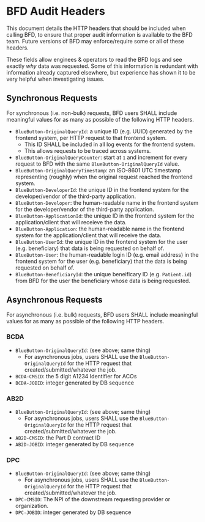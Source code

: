 # BFD Audit Headers

This document details the HTTP headers that should be included when calling BFD,
  to ensure that proper audit information is available to the BFD team.
Future versions of BFD may enforce/require some or all of these headers.

These fields allow enginees & operators to read the BFD logs
  and see exactly _why_ data was requested.
Some of this information is redundant with information already captured elsewhere,
  but experience has shown it to be very helpful when investigating issues.

## Synchronous Requests

For synchronous (i.e. non-bulk) requests, BFD users SHALL include meaningful values for as many as possible of the following HTTP headers.

* `BlueButton-OriginalQueryId`: a unique ID (e.g. UUID) generated by the frontend system, per HTTP request to that frontend system.
    * This ID SHALL be included in all log events for the frontend system.
    * This allows requests to be traced across systems.
* `BlueButton-OriginalQueryCounter`: start at `1` and increment for every request to BFD with the same `BlueButton-OriginalQueryId` value.
* `BlueButton-OriginalQueryTimestamp`: an ISO-8601 UTC timestamp representing (roughly) when the original request reached the frontend system.
* `BlueButton-DeveloperId`: the unique ID in the frontend system for the developer/vendor of the third-party application.
* `BlueButton-Developer`: the human-readable name in the frontend system for the developer/vendor of the third-party application.
* `BlueButton-ApplicationId`: the unique ID in the frontend system for the application/client that will receieve the data.
* `BlueButton-Application`: the human-readable name in the frontend system for the application/client that will receive the data.
* `BlueButton-UserId`: the unique ID in the frontend system for the user (e.g. beneficiary) that data is being requested on behalf of.
* `BlueButton-User`: the human-readable login ID (e.g. email address) in the frontend system for the user (e.g. beneficiary) that the data is being requested on behalf of.
* `BlueButton-BeneficiaryId`: the unique beneificary ID (e.g. `Patient.id`) from BFD for the user the beneficiary whose data is being requested.

## Asynchronous Requests

For asynchronous (i.e. bulk) requests, BFD users SHALL include meaningful values for as many as possible of the following HTTP headers.

### BCDA

* `BlueButton-OriginalQueryId`: (see above; same thing)
    * For asynchronous jobs, users SHALL use the `BlueButton-OriginalQueryId` for the HTTP request that created/submitted/whatever the job.
* `BCDA-CMSID`: the 5 digit A1234 Identifier for ACOs
* `BCDA-JOBID`: integer generated by DB sequence

### AB2D

* `BlueButton-OriginalQueryId`: (see above; same thing)
    * For asynchronous jobs, users SHALL use the `BlueButton-OriginalQueryId` for the HTTP request that created/submitted/whatever the job.
* `AB2D-CMSID`: the Part D contract ID
* `AB2D-JOBID`: integer generated by DB sequence

### DPC

* `BlueButton-OriginalQueryId`: (see above; same thing)
    * For asynchronous jobs, users SHALL use the `BlueButton-OriginalQueryId` for the HTTP request that created/submitted/whatever the job.
* `DPC-CMSID`: The NPI of the downstream requesting provider or organization.
* `DPC-JOBID`: integer generated by DB sequence
